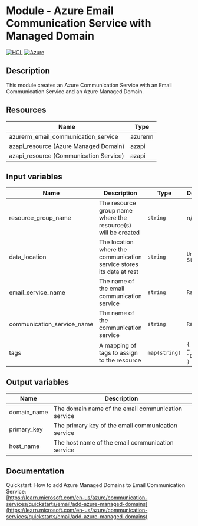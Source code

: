 # Module - Azure Email Communication Service with Managed Domain

[![HCL](https://img.shields.io/badge/language-HCL-blueviolet)](https://www.terraform.io/)
[![Azure](https://img.shields.io/badge/provider-Azure-blue)](https://registry.terraform.io/providers/hashicorp/azurerm/latest)


## Description

This module creates an Azure Communication Service with an Email Communication Service and an Azure Managed Domain.

## Resources

| Name | Type |
|------|------|
| azurerm_email_communication_service | azurerm |
| azapi_resource (Azure Managed Domain) | azapi |
| azapi_resource (Communication Service) | azapi |


## Input variables

| Name | Description | Type | Default | Required |
|------|-------------|------|---------|:--------:|
| resource_group_name | The resource group name where the resource(s) will be created | `string` | n/a | `Yes` |
| data_location | The location where the communication service stores its data at rest | `string` | `United States` | `No` |
| email_service_name | The name of the email communication service | `string` | `Random` | `No` |
| communication_service_name | The name of the communication service | `string` | `Random` | `No` |
| tags | A mapping of tags to assign to the resource | `map(string)` | `{ ENV = "Dev" }` | `No` |

## Output variables

| Name | Description |
|------|-------------|
| domain_name | The domain name of the email communication service |
| primary_key | The primary key of the email communication service |
| host_name | The host name of the email communication service |


## Documentation

Quickstart: How to add Azure Managed Domains to Email Communication Service: <br>
[https://learn.microsoft.com/en-us/azure/communication-services/quickstarts/email/add-azure-managed-domains](https://learn.microsoft.com/en-us/azure/communication-services/quickstarts/email/add-azure-managed-domains)<br>